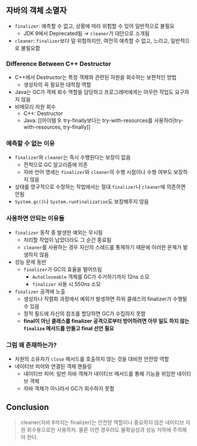 ## 자바의 객체 소멸자
- `finalizer`: 예측할 수 없고, 상황에 따라 위험할 수 있어 일반적으로 불필요
	- JDK 9에서 Deprecated됨 → `cleaner`가 대안으로 소개됨
- `cleaner`: `finalizer`보다 덜 위험하지만, 여전히 예측할 수 없고, 느리고, 일반적으로 불필요함

### Difference Between C++ Destructor
- C++에서 Destructor는 특정 객체와 관련된 자원을 회수하는 보편적인 방법
	- 생성자의 꼭 필요한 대척점 역할
- Java는 GC가 객체 회수 역할을 담당하고 프로그래머에게는 아무런 작업도 요구하지 않음
- 비메모리 자원 회수
	- C++: Destructor
	- Java: [[아이템 9. try-finally보다는 try-with-resources를 사용하라|try-with-resources, try-finally]]

### 예측할 수 없는 이유
- `finalizer`와 `cleaner`는 즉시 수행된다는 보장이 없음
	- 전적으로 GC 알고리즘에 의존
	- 자바 언어 명세는 `finalizer`와 `cleaner`의 수행 시점이나 수행 여부도 보장하지 않음
- 상태를 영구적으로 수정하는 작업에서는 절대 `finalizer`나 `cleaner`에 의존하면 안됨
- `System.gc()`나 `System.runFinalization`도 보장해주지 않음

### 사용하면 안되는 이유들
- `finalizer` 동작 중 발생한 예외는 무시됨
	- 처리할 작업이 남았더라도 그 순간 종료됨
	- `cleaner`를 사용하는 경우 자신의 스레드를 통제하기 때문에 이러한 문제가 발생하지 않음
- 성능 문제 동반
	- `finalizer`가 GC의 효율을 떨어뜨림
		- `AutoCloseable` 객체를 GC가 수거하기까지 12ns 소모
		- `finalizer` 사용 시 550ns 소모 
- `finalizer` 공격에 노출
	- 생성자나 직렬화 과정에서 예외가 발생하면 하위 클래스의 finalizer가 수행될 수 있음
	- 정적 필드에 자신의 참조를 할당하면 GC가 수집하지 못함
	- **final이 아닌 클래스를 finalizer 공격으로부터 방어하려면 아무 일도 하지 않는 `finalize` 메서드를 만들고 final 선언 필요**

### 그럼 왜 존재하는가?
- 자원의 소유자가 `close` 메서드를 호출하지 않는 것을 대비한 안전망 역할
- 네이티브 피어와 연결된 객체 핸들링
	- 네이티브 피어: 일반 자바 객체가 네이티브 메서드를 통해 기능을 위임한 네이티브 객체
	- 자바 객체가 아니라서 GC가 회수하지 못함

## Conclusion
> cleaner(자바 8까지는 finalizer)는 안전망 역할이나 중요하지 않은 네이티브 자원 회수용으로만 사용하자. 물론 이런 경우라도 불확실성과 성능 저하에 주의해야 한다.
